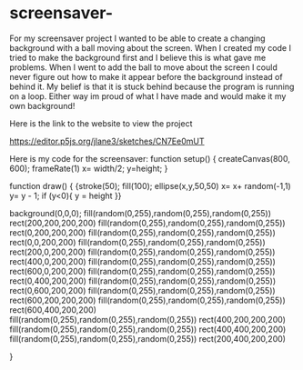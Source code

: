 # screensaver-
For my screensaver project I wanted to be able to create a changing background with a ball moving about the screen. When I created my code I tried to make the background first and I believe this is what gave me problems. When I went to add the ball to move about the screen I could never figure out how to make it appear before the background instead of behind it. My belief is that it is stuck behind because the program is running on a loop. Either way im proud of what I have made and would make it my own background! 

Here is the link to the website to view the project 

https://editor.p5js.org/jlane3/sketches/CN7Ee0mUT

Here is my code for the screensaver: 
function setup() {
  createCanvas(800, 600);
  frameRate(1)
  x= width/2;
  y=height;
}

  
function draw() {
  {stroke(50);
  fill(100);
  ellipse(x,y,50,50)
  x= x+ random(-1,1)
  y= y - 1;
  if (y<0){
    y = height
  }}
  
  background(0,0,0);
  fill(random(0,255),random(0,255),random(0,255))
  rect(200,200,200,200)
  fill(random(0,255),random(0,255),random(0,255))
  rect(0,200,200,200)
  fill(random(0,255),random(0,255),random(0,255))
  rect(0,0,200,200)
  fill(random(0,255),random(0,255),random(0,255))
  rect(200,0,200,200)
  fill(random(0,255),random(0,255),random(0,255))
  rect(400,0,200,200)
  fill(random(0,255),random(0,255),random(0,255))
  rect(600,0,200,200)
  fill(random(0,255),random(0,255),random(0,255))
  rect(0,400,200,200)
  fill(random(0,255),random(0,255),random(0,255))
  rect(0,600,200,200)
  fill(random(0,255),random(0,255),random(0,255))
  rect(600,200,200,200)
  fill(random(0,255),random(0,255),random(0,255))
  rect(600,400,200,200)  
  fill(random(0,255),random(0,255),random(0,255))
  rect(400,200,200,200)
  fill(random(0,255),random(0,255),random(0,255))
  rect(400,400,200,200)
  fill(random(0,255),random(0,255),random(0,255))
  rect(200,400,200,200)
  
  
}
